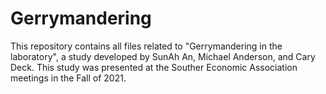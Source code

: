 # Gerrymandering

This repository contains all files related to "Gerrymandering in the laboratory", a study developed by SunAh An, Michael Anderson, and Cary Deck. This study was presented at the Souther Economic Association meetings in the Fall of 2021.
